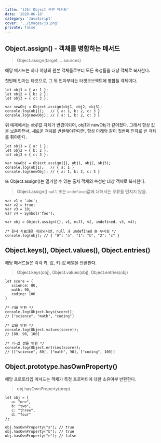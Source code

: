 ```yaml
---
title: '[JS] Object 관련 메서드'
date: '2020-06-18'
category: 'JavaScript'
cover: '../images/js.png'
private: false
---
```


## Object.assign() - 객체를 병합하는 메서드

> Object.assign(target, ...sources)

해당 메서드는 하나 이상의 원본 객체들로부터 모든 속성들을 대상 객체로 복사한다.

첫번째 인자는 타겟으로, 그 뒤 인자부터는 타겟오브젝트에 병합될 객체이다.

```
let obj1 = { a: 1 };
let obj2 = { b: 2 };
let obj3 = { c: 3 };

var newObj = Object.assign(obj1, obj2, obj3);
console.log(obj1);   // { a: 1, b: 2, c: 3 }
console.log(newObj); // { a: 1, b: 2, c: 3 }
```

위 예제에서는 obj1값 자체가 변경이되어, obj1과 newObj가 같아졌다. 그래서 항상 값을 보존하면서, 새로운 객체를 반환해야한다면, 항상 아래와 같이 첫번째 인자로 빈 객체를 줘야한다.

```
let obj1 = { a: 1 };
let obj2 = { b: 2 };
let obj3 = { c: 3 };

var newObj = Object.assign({}, obj1, obj2, obj3);
console.log(obj1);   // { a: 1 }
console.log(newObj); // { a: 1, b: 2, c: 3 }
```

또 Object.assign()는 열거할 수 있는 출처 객체의 속성만 대상 객체로 복사한다.

> Object.assign() `null` 또는 `undefined`값에 대해서는 오류를 던지지 않음.

```
var v1 = 'abc';
var v2 = true;
var v3 = 10;
var v4 = Symbol('foo');

var obj = Object.assign({}, v1, null, v2, undefined, v3, v4);

/* 원시 자료형은 래핑되지만, null 과 undefined 는 무시됨 */
console.log(obj); // { "0": "a", "1": "b", "2": "c" }
```

## Object.keys(), Object.values(), Object.entries()

해당 메서드들은 각각 키, 값, 키-값 배열을 반환한다.

> Object.keys(obj), Object.values(obj), Object.entries(obj)

```
let score = {
   science: 80,
   math: 90,
   coding: 100
}

/* 키를 반환 */
console.log(Object.keys(score));
// ["science", "math", "coding"]

/* 값을 반환 */
console.log(Object.values(score));
// [80, 90, 100]

/* 키-값 쌍을 반환 */
console.log(Object.entries(score));
// [["science", 80], ["math", 90], ["coding", 100]]
```

## Object.prototype.hasOwnProperty()

해당 프로토타입 메서드는 객체가 특정 프로퍼티에 대한 소유여부 반환한다.

> obj.hasOwnProperty(prop)

```
let obj = {
   a: "one",
   b: "two",
   c: "three",
   d: "four"
};

obj.hasOwnProperty("a"); // true
obj.hasOwnProperty("b"); // true
obj.hasOwnProperty("e"); // false
```

